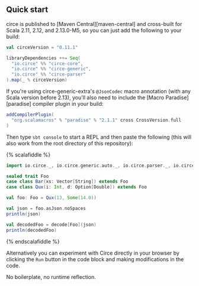 ## Quick start

circe is published to [Maven Central][maven-central] and cross-built for Scala 2.11, 2.12, and 2.13.0-M5,
so you can just add the following to your build:

```scala
val circeVersion = "0.11.1"

libraryDependencies ++= Seq(
  "io.circe" %% "circe-core",
  "io.circe" %% "circe-generic",
  "io.circe" %% "circe-parser"
).map(_ % circeVersion)
```

If you're using circe-generic-extra's `@JsonCodec` macro annotation (with any Scala version before 2.13),
you'll also need to include the [Macro Paradise][paradise] compiler plugin in your build:

```scala
addCompilerPlugin(
  "org.scalamacros" % "paradise" % "2.1.1" cross CrossVersion.full
)
```

Then type `sbt console` to start a REPL and then paste the following (this will also work from the
root directory of this repository):

{% scalafiddle %}
```scala
import io.circe._, io.circe.generic.auto._, io.circe.parser._, io.circe.syntax._

sealed trait Foo
case class Bar(xs: Vector[String]) extends Foo
case class Qux(i: Int, d: Option[Double]) extends Foo

val foo: Foo = Qux(13, Some(14.0))

val json = foo.asJson.noSpaces
println(json)

val decodedFoo = decode[Foo](json)
println(decodedFoo)
```
{% endscalafiddle %}

Alternatively you can experiment with Circe directly in your browser by clicking the `Run` button in the code block and
making modifications in the code.

No boilerplate, no runtime reflection.
